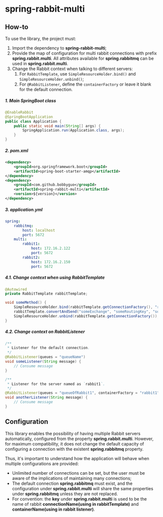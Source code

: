 # spring-rabbit-multi

## How-to
To use the library, the project must:
1. Import the dependency to **spring-rabbit-multi**;
2. Provide the map of configuration for multi rabbit connections with prefix **spring.rabbit.multi**. All 
   attributes available for **spring.rabbitmq** can be used in **spring.rabbit.multi**. 
3. Change the Rabbit context when talking to different servers:
   1. For ```RabbitTemplate```, use ```SimpleResourceHolder.bind()``` and ```SimpleResourceHolder.unbind()```;
   2. For ```@RabbitListener```, define the ```containerFactory``` or leave it blank for the default connection.

##### 1. Main SpringBoot class
```java
@EnableRabbit
@SpringBootApplication
public class Application {
    public static void main(String[] args) {
        SpringApplication.run(Application.class, args);
    }
}
```

##### 2. pom.xml
```xml
<dependency>
    <groupId>org.springframework.boot</groupId>
    <artifactId>spring-boot-starter-amqp</artifactId>
</dependency>
<dependency>
    <groupId>com.github.bobbyguo</groupId>
    <artifactId>spring-rabbit-multi</artifactId>
    <version>${version}</version>
</dependency>
```

##### 3. application.yml
```yaml
spring:
    rabbitmq:
        host: localhost
        port: 5672
    multi:
        rabbit1:
            host: 172.16.2.122
            port: 5672
        rabbit2:
            host: 172.16.2.150
            port: 5672
```

##### 4.1. Change context when using RabbitTemplate
```java
@Autowired
private RabbitTemplate rabbitTemplate;

void someMethod() {
    SimpleResourceHolder.bind(rabbitTemplate.getConnectionFactory(), "rabbit1");
    rabbitTemplate.convertAndSend("someExchange", "someRoutingKey", "someMessage");
    SimpleResourceHolder.unbind(rabbitTemplate.getConnectionFactory());
}
```

##### 4.2. Change context on RabbitListener
```java
/**
 * Listener for the default connection. 
 */
@RabbitListener(queues = "queueName")
void someListener(String message) {
    // Consume message
}

/**
 * Listener for the server named as `rabbit1`. 
 */
@RabbitListener(queues = "queueOfRabbit1", containerFactory = "rabbit1") 
void anotherListener(String message) {
    // Consume message
}
```

## Configuration
This library enables the possibility of having multiple Rabbit servers automatically, configured from the property
**spring.rabbit.multi**. However, for maximum compatibility, it does not change the default capacity of configuring a
connection with the existent **spring.rabbitmq** property.

Thus, it's important to understand how the application will behave when multiple configurations are provided:
* Unlimited number of connections can be set, but the user must be aware of the implications of maintaining many 
connections;
* The default connection **spring.rabbitmq** must exist, and the configuration under **spring.rabbit.multi** will share the same
properties under **spring.rabbitmq** unless they are not replaced.
* For convention: the **key** under **spring.rabbit.multi** is used to be the name of rabbit **connectionName(using in rabbitTemplate)** and **containerName(using in rabbit listener)**.
